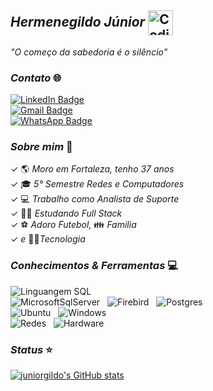 ## *Hermenegildo Júnior* <img alt="Coding Gif" src="https://media2.giphy.com/media/du3J3cXyzhj75IOgvA/giphy.gif?cid=790b76118849e7b024333f0377101b6f9d71150022128261&rid=giphy.gif&ct=g" height="40" width="40" align="center"/>&nbsp;<br/> 

*"O começo da sabedoria é o silêncio"*


### *Contato* 🌐


[![LinkedIn Badge](https://shields.io/badge/-JúniorGildo-blue?style=flate-square&logo=Linkedin&logoColor=white&link=https://www.linkedin.com/in/j%C3%BAnior-gildo-729764214/)](https://www.linkedin.com/in/j%C3%BAnior-gildo-729764214/) </br>
[![Gmail Badge](https://shields.io/badge/-juniorcm1803@gmail.com-c14438?style=flate-square&logo=Gmail&logoColor=white&link=mailto:juniorcm1803@gmail.com)](mailto:juniorcm1803@gmail.com) </br>
[![WhatsApp Badge](https://shields.io/badge/-85987200755-34af23?style=flate-square&logo=WhatsApp&logoColor=white&link=https://web.whatsapp.com/)](https://web.whatsapp.com/) </br>



### *Sobre mim* 🎯

✓ 🌎 *Moro em Fortaleza, tenho 37 anos*  </br>
✓ 🎓 *5° Semestre Redes e Computadores*  </br>
✓ 💻 *Trabalho como Analista de Suporte*  </br>
✓ 👨‍💻 *Estudando Full Stack* </br>
✓ ⚽ *Adoro Futebol,* 👪 *Familia* </br>
✓ *e* 👨‍💻*Tecnologia*</br>



### *Conhecimentos & Ferramentas* 💻
![Linguangem SQL](https://img.shields.io/badge/-LinguangemSQL-f1f1f1??style=plastic&logo=MicrosoftSqlServer&logoColor=black) &nbsp;  </br>
![MicrosoftSqlServer](https://img.shields.io/badge/-SqlServer-f1f1f1?style=flate-square&logo=MicrosoftSqlServer&logoColor=black) &nbsp; 
![Firebird](https://img.shields.io/badge/-Firebird-#FF5733?style=flate-square&logo=firefoxl&logoColor=white) &nbsp; 
![Postgres](https://img.shields.io/badge/-Postgres-008bb9?style=plastic&logo=PostGreSQL&logoColor=white) &nbsp; </br>
![Ubuntu](https://img.shields.io/badge/-Ubuntu-DD4814?style=flate-square&logo=Ubuntu&logoColor=white) &nbsp;
![Windows](https://img.shields.io/badge/-Windows-007BD7?style=flate-square&logo=windows&logoColor=white) &nbsp; </br>
![Redes](https://img.shields.io/badge/-Redes-007BD7?style=flate-square&logo=wireless&logoColor=white) &nbsp; 
![Hardware](https://img.shields.io/badge/-Hardware-007BD7?style=flate-square&logo=hardware&logoColor=white) &nbsp; </br>
                                                                                                                 
                                                                                                                 
### *Status* ⭐



[![juniorgildo's GitHub stats](https://github-readme-stats.vercel.app/api?username=juniorgildo&show_icons=true&count_private=true&theme=codeSTACKr&title_color=00acee&icon_color=FF0000)](https://github.com/juniorgildo)

